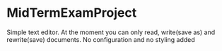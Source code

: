 # MidTermExamProject
 
Simple text editor. At the moment you can only read, write(save as) and rewrite(save) documents. No configuration and no styling added
